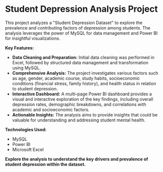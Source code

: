 # Student Depression Analysis Project

This project analyzes a "Student Depression Dataset" to explore the prevalence and contributing factors of depression among students. The analysis leverages the power of MySQL for data management and Power BI for insightful visualizations.

**Key Features:**

* **Data Cleaning and Preparation:** Initial data cleaning was performed in Excel, followed by structured data management and transformation using MySQL.
* **Comprehensive Analysis:** The project investigates various factors such as age, gender, academic course, study habits, socioeconomic conditions (financial stress, family history), and health status in relation to student depression.
* **Interactive Dashboard:** A multi-page Power BI dashboard provides a visual and interactive exploration of the key findings, including overall depression rates, demographic breakdowns, and correlations with academic and socioeconomic factors.
* **Actionable Insights:** The analysis aims to provide insights that could be valuable for understanding and addressing student mental health.

**Technologies Used:**

* MySQL
* Power BI
* Microsoft Excel

**Explore the analysis to understand the key drivers and prevalence of student depression within the dataset.**
